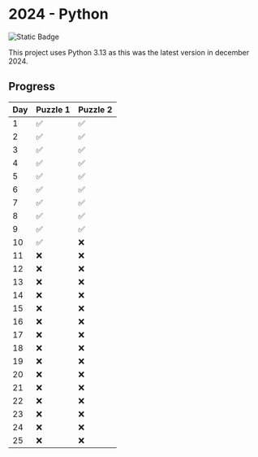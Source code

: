 # 2024 - Python

![Static Badge](https://img.shields.io/badge/Python%20version-3.13-3572A5)

This project uses Python 3.13 as this was the latest version in december 2024.

## Progress

| Day | Puzzle 1 | Puzzle 2 |
|-----|----------|----------|
| 1   | ✅        | ✅        |
| 2   | ✅        | ✅        |
| 3   | ✅        | ✅        |
| 4   | ✅        | ✅        |
| 5   | ✅        | ✅        |
| 6   | ✅        | ✅        |
| 7   | ✅        | ✅        |
| 8   | ✅        | ✅        |
| 9   | ✅        | ✅        |
| 10  | ✅        | ❌        |
| 11  | ❌        | ❌        |
| 12  | ❌        | ❌        |
| 13  | ❌        | ❌        |
| 14  | ❌        | ❌        |
| 15  | ❌        | ❌        |
| 16  | ❌        | ❌        |
| 17  | ❌        | ❌        |
| 18  | ❌        | ❌        |
| 19  | ❌        | ❌        |
| 20  | ❌        | ❌        |
| 21  | ❌        | ❌        |
| 22  | ❌        | ❌        |
| 23  | ❌        | ❌        |
| 24  | ❌        | ❌        |
| 25  | ❌        | ❌        |
